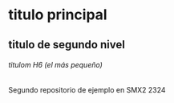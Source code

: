 # titulo principal

## titulo de segundo nivel

###### titulom H6 (el más pequeño)
Segundo repositorio de ejemplo en SMX2 2324
